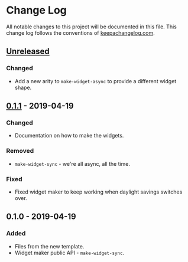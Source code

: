 # Change Log
All notable changes to this project will be documented in this file. This change log follows the conventions of [keepachangelog.com](http://keepachangelog.com/).

## [Unreleased]
### Changed
- Add a new arity to `make-widget-async` to provide a different widget shape.

## [0.1.1] - 2019-04-19
### Changed
- Documentation on how to make the widgets.

### Removed
- `make-widget-sync` - we're all async, all the time.

### Fixed
- Fixed widget maker to keep working when daylight savings switches over.

## 0.1.0 - 2019-04-19
### Added
- Files from the new template.
- Widget maker public API - `make-widget-sync`.

[Unreleased]: https://github.com/your-name/e25/compare/0.1.1...HEAD
[0.1.1]: https://github.com/your-name/e25/compare/0.1.0...0.1.1
